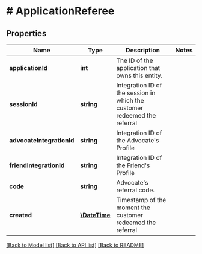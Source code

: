 # # ApplicationReferee

## Properties

Name | Type | Description | Notes
------------ | ------------- | ------------- | -------------
**applicationId** | **int** | The ID of the application that owns this entity. | 
**sessionId** | **string** | Integration ID of the session in which the customer redeemed the referral | 
**advocateIntegrationId** | **string** | Integration ID of the Advocate&#39;s Profile | 
**friendIntegrationId** | **string** | Integration ID of the Friend&#39;s Profile | 
**code** | **string** | Advocate&#39;s referral code. | 
**created** | [**\DateTime**](\DateTime.md) | Timestamp of the moment the customer redeemed the referral | 

[[Back to Model list]](../../README.md#documentation-for-models) [[Back to API list]](../../README.md#documentation-for-api-endpoints) [[Back to README]](../../README.md)


